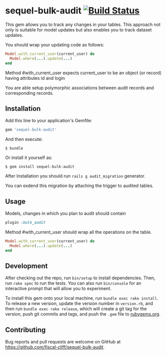 # sequel-bulk-audit [![Build Status](https://travis-ci.org/fiscal-cliff/sequel-bulk-audit.svg?branch=master)](https://travis-ci.org/fiscal-cliff/sequel-bulk-audit)

This gem allows you to track any changes in your tables. This approach not only is suitable for model updates but also enables you to track dataset updates.

You should wrap your updating code as follows:

```ruby
Model.with_current_user(current_user) do
  Model.where(...).update(...)
end
```

Method #with_current_user expects current_user to be an object (or record) having attributes id and login

You are able setup polymorphic associations between audit records and corresponding records.

## Installation

Add this line to your application's Gemfile:

```ruby
gem 'sequel-bulk-audit'
```

And then execute:

    $ bundle

Or install it yourself as:

    $ gem install sequel-bulk-audit

After Installation you should run ```rails g audit_migration``` generator.

You can exdend this migration by attaching the trigger to audited tables.

## Usage

Models, changes in which you plan to audit should contain
```ruby
plugin :bulk_audit
```

Method #with_current_user should wrap all the operations on the table.

```ruby
Model.with_current_user(current_user) do
  Model.where(...).update(...)
end
```

## Development

After checking out the repo, run `bin/setup` to install dependencies. Then, run `rake spec` to run the tests. You can also run `bin/console` for an interactive prompt that will allow you to experiment.

To install this gem onto your local machine, run `bundle exec rake install`. To release a new version, update the version number in `version.rb`, and then run `bundle exec rake release`, which will create a git tag for the version, push git commits and tags, and push the `.gem` file to [rubygems.org](https://rubygems.org).

## Contributing

Bug reports and pull requests are welcome on GitHub at https://github.com/fiscal-cliff/sequel-bulk-audit.
